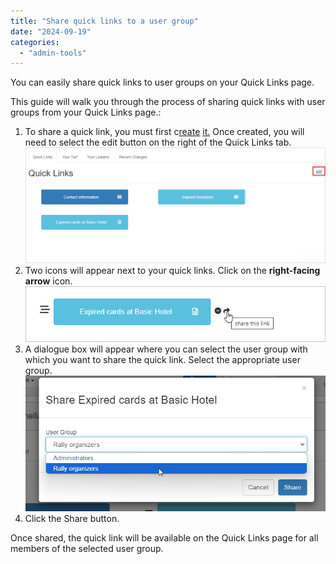 ```yaml
---
title: "Share quick links to a user group"
date: "2024-09-19"
categories: 
  - "admin-tools"
---
```


You can easily share quick links to user groups on your Quick Links page.

This guide will walk you through the process of sharing quick links with user groups from your Quick Links page.:

1. To share a quick link, you must first c[reate](https://help.broadstripes.com/help-articles/using-broadstripes/customize/create-a-quick-link/) [it.](https://help.broadstripes.com/help-articles/using-broadstripes/customize/create-a-quick-link/) Once created, you will need to select the edit button on the right of the Quick Links tab.![](images/quick-links-tab-on-load-1024x393.png)
2. Two icons will appear next to your quick links. Click on the **right-facing arrow** icon. ![](images/quick-link-share-icon.png)
3. A dialogue box will appear where you can select the user group with which you want to share the quick link. Select the appropriate user group. ![](images/Share-quick-link-dialog.png)
4. Click the Share button.

Once shared, the quick link will be available on the Quick Links page for all members of the selected user group.
